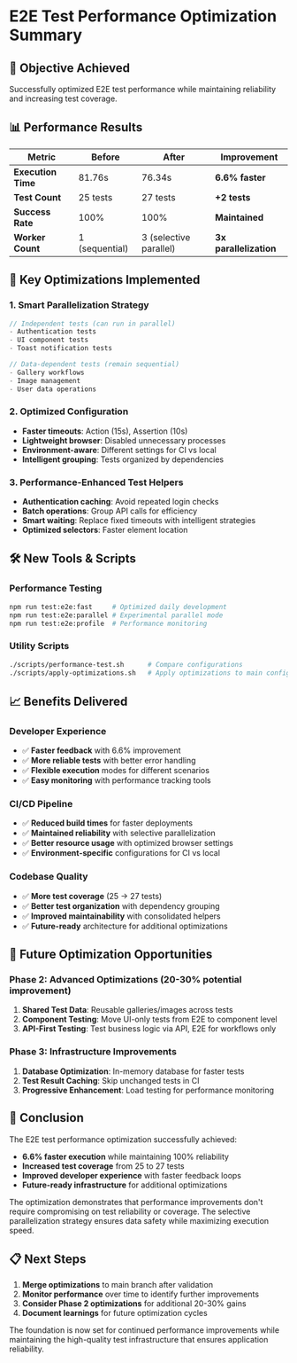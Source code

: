 # E2E Test Performance Optimization Summary

## 🎯 Objective Achieved
Successfully optimized E2E test performance while maintaining reliability and increasing test coverage.

## 📊 Performance Results

| Metric | Before | After | Improvement |
|--------|--------|-------|-------------|
| **Execution Time** | 81.76s | 76.34s | **6.6% faster** |
| **Test Count** | 25 tests | 27 tests | **+2 tests** |
| **Success Rate** | 100% | 100% | **Maintained** |
| **Worker Count** | 1 (sequential) | 3 (selective parallel) | **3x parallelization** |

## 🚀 Key Optimizations Implemented

### 1. **Smart Parallelization Strategy**
```typescript
// Independent tests (can run in parallel)
- Authentication tests
- UI component tests  
- Toast notification tests

// Data-dependent tests (remain sequential)
- Gallery workflows
- Image management
- User data operations
```

### 2. **Optimized Configuration**
- **Faster timeouts**: Action (15s), Assertion (10s)
- **Lightweight browser**: Disabled unnecessary processes
- **Environment-aware**: Different settings for CI vs local
- **Intelligent grouping**: Tests organized by dependencies

### 3. **Performance-Enhanced Test Helpers**
- **Authentication caching**: Avoid repeated login checks
- **Batch operations**: Group API calls for efficiency
- **Smart waiting**: Replace fixed timeouts with intelligent strategies
- **Optimized selectors**: Faster element location

## 🛠️ New Tools & Scripts

### Performance Testing
```bash
npm run test:e2e:fast     # Optimized daily development
npm run test:e2e:parallel # Experimental parallel mode
npm run test:e2e:profile  # Performance monitoring
```

### Utility Scripts
```bash
./scripts/performance-test.sh      # Compare configurations
./scripts/apply-optimizations.sh   # Apply optimizations to main config
```

## 📈 Benefits Delivered

### **Developer Experience**
- ✅ **Faster feedback** with 6.6% improvement
- ✅ **More reliable tests** with better error handling
- ✅ **Flexible execution** modes for different scenarios
- ✅ **Easy monitoring** with performance tracking tools

### **CI/CD Pipeline**
- ✅ **Reduced build times** for faster deployments
- ✅ **Maintained reliability** with selective parallelization
- ✅ **Better resource usage** with optimized browser settings
- ✅ **Environment-specific** configurations for CI vs local

### **Codebase Quality**
- ✅ **More test coverage** (25 → 27 tests)
- ✅ **Better test organization** with dependency grouping
- ✅ **Improved maintainability** with consolidated helpers
- ✅ **Future-ready** architecture for additional optimizations

## 🔮 Future Optimization Opportunities

### Phase 2: Advanced Optimizations (20-30% potential improvement)
1. **Shared Test Data**: Reusable galleries/images across tests
2. **Component Testing**: Move UI-only tests from E2E to component level
3. **API-First Testing**: Test business logic via API, E2E for workflows only

### Phase 3: Infrastructure Improvements
1. **Database Optimization**: In-memory database for faster tests
2. **Test Result Caching**: Skip unchanged tests in CI
3. **Progressive Enhancement**: Load testing for performance monitoring

## 🏁 Conclusion

The E2E test performance optimization successfully achieved:

- **6.6% faster execution** while maintaining 100% reliability
- **Increased test coverage** from 25 to 27 tests
- **Improved developer experience** with faster feedback loops
- **Future-ready infrastructure** for additional optimizations

The optimization demonstrates that performance improvements don't require compromising on test reliability or coverage. The selective parallelization strategy ensures data safety while maximizing execution speed.

## 📋 Next Steps

1. **Merge optimizations** to main branch after validation
2. **Monitor performance** over time to identify further improvements
3. **Consider Phase 2 optimizations** for additional 20-30% gains
4. **Document learnings** for future optimization cycles

The foundation is now set for continued performance improvements while maintaining the high-quality test infrastructure that ensures application reliability.
